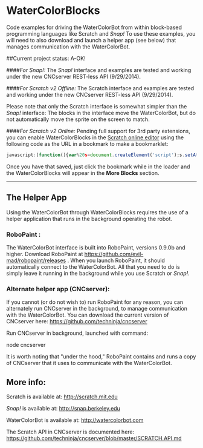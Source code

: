 WaterColorBlocks
================

Code examples for driving the WaterColorBot from within block-based programming languages like Scratch and _Snap!_ To use these examples, you will need to also download and launch a helper app (see below) that manages communication with the WaterColorBot.


##Current project status: A-OK!

####_For Snap!:_
The _Snap!_ interface and examples are tested and working under the new CNCserver REST-less API (9/29/2014).


####_For Scratch v2 Offline:_
The Scratch interface and examples are tested and working under the new CNCserver REST-less API (9/29/2014).

Please note that only the Scratch interface is somewhat simpler than the  _Snap!_ interface: The blocks in the interface move the WaterColorBot, but do not automatically move the sprite on the screen to match. 

####_For Scratch v2 Online:_
Pending full support for 3rd party extensions, you can enable WaterColorBlocks in the [Scratch online editor](http://scratch.mit.edu/projects/editor/) using the following code as the URL in a bookmark to make a bookmarklet:
```javascript
javascript:(function(){var%20s=document.createElement('script');s.setAttribute('src','https://cdn.rawgit.com/techninja/cncserver/8a95b420519e09a6692177a8a4d5fa87fc26b54c/watercolorbot_scratch.js');document.body.appendChild(s);}());)
```
Once you have that saved, just click the bookmark while in the loader and the WaterColorBlocks will appear in the **More Blocks** section.

----

## The Helper App
Using the WaterColorBot through WaterColorBlocks requires the use of a helper application that runs in the background operating the robot.  


### RoboPaint :
The WaterColorBot interface is built into RoboPaint, versions 0.9.0b and higher.  Download RoboPaint at https://github.com/evil-mad/robopaint/releases .  When you launch RoboPaint, it should automatically connect to the WaterColorBot. All that you need to do is simply leave it running in the background while you use Scratch or _Snap!_.


### Alternate helper app (CNCserver):
If you cannot (or do not wish to) run RoboPaint for any reason, you can alternately run CNCserver in the background, to manage communication with the WaterColorBot. You can download the current version of CNCserver here:  https://github.com/techninja/cncserver

Run CNCserver in background, launched with command:

  node cncserver
  
It is worth noting that "under the hood," RoboPaint contains and runs a copy of CNCserver that it uses to communicate with the WaterColorBot.

  
## More info:

Scratch is available at: http://scratch.mit.edu

_Snap!_ is available at: http://snap.berkeley.edu

WaterColorBot is available at: http://watercolorbot.com

The Scratch API in CNCserver is documented here: https://github.com/techninja/cncserver/blob/master/SCRATCH.API.md
